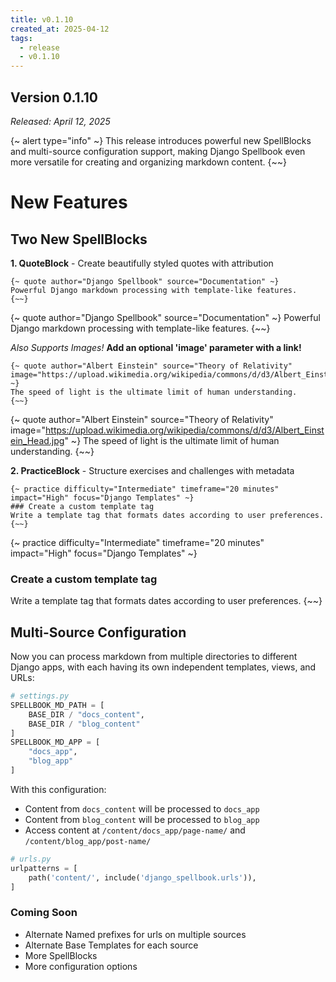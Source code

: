 ```yaml
---
title: v0.1.10
created_at: 2025-04-12
tags:
  - release
  - v0.1.10
---
```

## **Version 0.1.10**

*Released: April 12, 2025*

{~ alert type="info" ~}
This release introduces powerful new SpellBlocks and multi-source configuration support, making Django Spellbook even more versatile for creating and organizing markdown content.
{~~}

# New Features

## Two New SpellBlocks

**1. QuoteBlock** - Create beautifully styled quotes with attribution

```django
{~ quote author="Django Spellbook" source="Documentation" ~}
Powerful Django markdown processing with template-like features.
{~~}
```

{~ quote author="Django Spellbook" source="Documentation" ~}
Powerful Django markdown processing with template-like features.
{~~}

*Also Supports Images!* **Add an optional 'image' parameter with a link!**

```django
{~ quote author="Albert Einstein" source="Theory of Relativity" image="https://upload.wikimedia.org/wikipedia/commons/d/d3/Albert_Einstein_Head.jpg" ~}
The speed of light is the ultimate limit of human understanding.
{~~}
```

{~ quote author="Albert Einstein" source="Theory of Relativity" image="https://upload.wikimedia.org/wikipedia/commons/d/d3/Albert_Einstein_Head.jpg" ~}
The speed of light is the ultimate limit of human understanding.
{~~}

**2. PracticeBlock** - Structure exercises and challenges with metadata

```django
{~ practice difficulty="Intermediate" timeframe="20 minutes" impact="High" focus="Django Templates" ~}
### Create a custom template tag
Write a template tag that formats dates according to user preferences.
{~~}
```

{~ practice difficulty="Intermediate" timeframe="20 minutes" impact="High" focus="Django Templates" ~}
### Create a custom template tag
Write a template tag that formats dates according to user preferences.
{~~}

## Multi-Source Configuration

Now you can process markdown from multiple directories to different Django apps, with each having its own independent templates, views, and URLs:

```python
# settings.py
SPELLBOOK_MD_PATH = [
    BASE_DIR / "docs_content",
    BASE_DIR / "blog_content"
]
SPELLBOOK_MD_APP = [
    "docs_app",
    "blog_app"
]
```

With this configuration:

- Content from `docs_content` will be processed to `docs_app`
- Content from `blog_content` will be processed to `blog_app`
- Access content at `/content/docs_app/page-name/` and `/content/blog_app/post-name/`

```python
# urls.py
urlpatterns = [
    path('content/', include('django_spellbook.urls')),
]
```

### Coming Soon

- Alternate Named prefixes for urls on multiple sources
- Alternate Base Templates for each source
- More SpellBlocks
- More configuration options